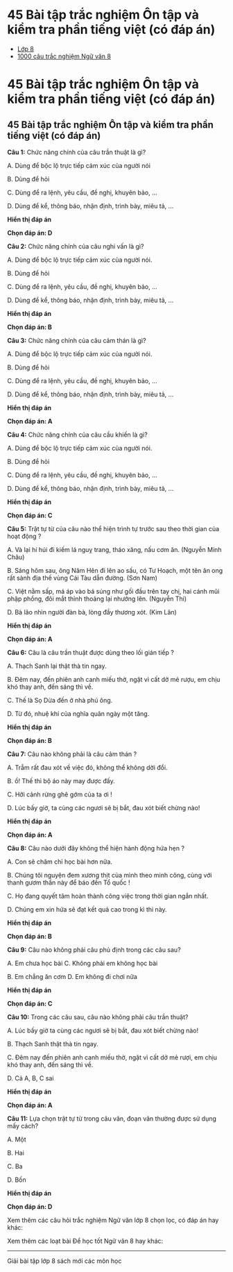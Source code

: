 # 45 Bài tập trắc nghiệm Ôn tập và kiểm tra phần tiếng việt (có đáp án)

  * [Lớp 8](https://vietjack.com/series/lop-8.jsp)
  * [1000 câu trắc nghiệm Ngữ văn 8](https://vietjack.com/ngu-van-8/trac-nghiem-ngu-van-lop-8.jsp)



# 45 Bài tập trắc nghiệm Ôn tập và kiểm tra phần tiếng việt (có đáp án)

## 45 Bài tập trắc nghiệm Ôn tập và kiểm tra phần tiếng việt (có đáp án)

**Câu 1:** Chức năng chính của câu trần thuật là gì? 

A. Dùng để bộc lộ trực tiếp cảm xúc của người nói

B. Dùng để hỏi

C. Dùng để ra lệnh, yêu cầu, đề nghị, khuyên bảo, ...

D. Dùng để kể, thông báo, nhận định, trình bày, miêu tả, ...

**Hiển thị đáp án**

**Chọn đáp án: D**

**Câu 2:** Chức năng chính của câu nghi vấn là gì? 

A. Dùng để bộc lộ trực tiếp cảm xúc của người nói.

B. Dùng để hỏi

C. Dùng để ra lệnh, yêu cầu, đề nghị, khuyên bảo, ...

D. Dùng để kể, thông báo, nhận định, trình bày, miêu tả, ...

**Hiển thị đáp án**

**Chọn đáp án: B**

**Câu 3:** Chức năng chính của câu cảm thán là gì? 

A. Dùng để bộc lộ trực tiếp cảm xúc của người nói.

B. Dùng để hỏi

C. Dùng để ra lệnh, yêu cầu, đề nghị, khuyên bảo, ...

D. Dùng để kể, thông báo, nhận định, trình bày, miêu tả, ...

**Hiển thị đáp án**

**Chọn đáp án: A**

**Câu 4:** Chức năng chính của câu cầu khiến là gì? 

A. Dùng để bộc lộ trực tiếp cảm xúc của người nói.

B. Dùng để hỏi

C. Dùng để ra lệnh, yêu cầu, đề nghị, khuyên bảo, ...

D. Dùng để kể, thông báo, nhận định, trình bày, miêu tả, ...

**Hiển thị đáp án**

**Chọn đáp án: C**

**Câu 5:** Trật tự từ của câu nào thể hiện trình tự trước sau theo thời gian của hoạt động ? 

A. Và lại hí húi đi kiếm lá nguỵ trang, tháo xăng, nấu cơm ăn. (Nguyễn Minh Châu)

B. Sáng hôm sau, ông Năm Hên đi lên ao sấu, có Tư Hoạch, một tên ăn ong rất sành địa thế vùng Cái Tàu dẫn đường. (Sơn Nam)

C. Việt nằm sấp, má áp vào bá súng như gối đầu trên tay chị, hai cánh mũi phập phồng, đôi mắt thỉnh thoảng lại nhướng lên. (Nguyễn Thi)

D. Bà lão nhìn người đàn bà, lòng đầy thương xót. (Kim Lân)

**Hiển thị đáp án**

**Chọn đáp án: A**

**Câu 6:** Câu là câu trần thuật được dùng theo lối gián tiếp ? 

A. Thạch Sanh lại thật thà tin ngay.

B. Đêm nay, đến phiên anh canh miếu thờ, ngặt vì cất dở mẻ rượu, em chịu khó thay anh, đến sáng thì về.

C. Thế là Sọ Dừa đến ở nhà phú ông.

D. Từ đó, nhuệ khí của nghĩa quân ngày một tăng.

**Hiển thị đáp án**

**Chọn đáp án: B**

**Câu 7:** Câu nào không phải là câu cảm thán ? 

A. Trẫm rất đau xót về việc đó, không thể không dời đổi.

B. ồ! Thế thì bộ áo này may được đấy.

C. Hỡi cảnh rừng ghê gớm của ta ơi !

D. Lúc bấy giờ, ta cùng các ngươi sẽ bị bắt, đau xót biết chừng nào!

**Hiển thị đáp án**

**Chọn đáp án: A**

**Câu 8:** Câu nào dưới đây không thể hiện hành động hứa hẹn ? 

A. Con sẽ chăm chỉ học bài hơn nữa.

B. Chúng tôi nguyện đem xương thịt của mình theo minh công, cùng với thanh gươm thần này để báo đền Tổ quốc !

C. Họ đang quyết tâm hoàn thành công việc trong thời gian ngắn nhất.

D. Chúng em xin hứa sẽ đạt kết quả cao trong kì thi này.

**Hiển thị đáp án**

**Chọn đáp án: B**

**Câu 9:** Câu nào không phải câu phủ định trong các câu sau? 

A. Em chưa học bài C. Không phải em không học bài

B. Em chẳng ăn cơm D. Em không đi chơi nữa

**Hiển thị đáp án**

**Chọn đáp án: C**

**Câu 10:** Trong các câu sau, câu nào không phải câu trần thuật? 

A. Lúc bấy giờ ta cùng các ngươi sẽ bị bắt, đau xót biết chừng nào!

B. Thạch Sanh thật thà tin ngay.

C. Đêm nay đến phiên anh canh miếu thờ, ngặt vì cất dở mẻ rượi, em chịu khó thay anh, đến sáng thì về.

D. Cả A, B, C sai

**Hiển thị đáp án**

**Chọn đáp án: A**

**Câu 11:** Lựa chọn trật tự từ trong câu văn, đoạn văn thường được sử dụng mấy cách? 

A. Một

B. Hai

C. Ba

D. Bốn 

**Hiển thị đáp án**

**Chọn đáp án: D**

Xem thêm các câu hỏi trắc nghiệm Ngữ văn lớp 8 chọn lọc, có đáp án hay khác:

Xem thêm các loạt bài Để học tốt Ngữ văn 8 hay khác:

* * *

Giải bài tập lớp 8 sách mới các môn học
